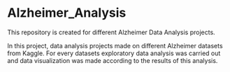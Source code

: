 # Alzheimer_Analysis
This repository is created for different Alzheimer Data Analysis projects. 

In this project, data analysis projects made on different Alzheimer datasets from Kaggle. For every datasets exploratory data analysis was carried out 
and data visualization was made according to the results of this analysis. 


